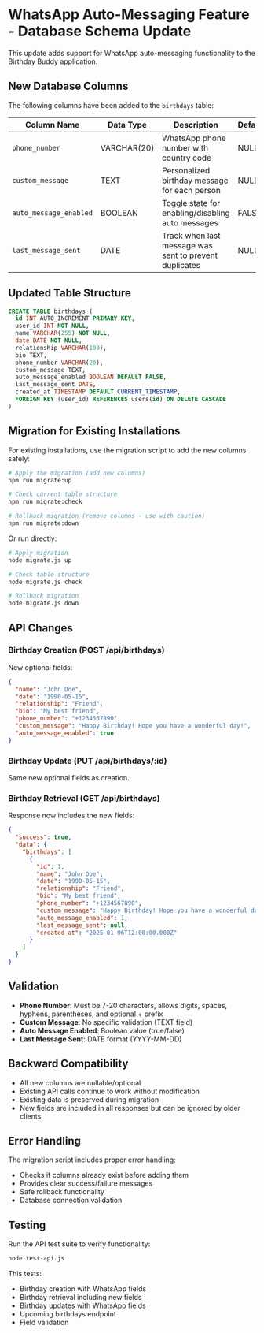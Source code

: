# WhatsApp Auto-Messaging Feature - Database Schema Update

This update adds support for WhatsApp auto-messaging functionality to the Birthday Buddy application.

## New Database Columns

The following columns have been added to the `birthdays` table:

| Column Name | Data Type | Description | Default |
|-------------|-----------|-------------|---------|
| `phone_number` | VARCHAR(20) | WhatsApp phone number with country code | NULL |
| `custom_message` | TEXT | Personalized birthday message for each person | NULL |
| `auto_message_enabled` | BOOLEAN | Toggle state for enabling/disabling auto messages | FALSE |
| `last_message_sent` | DATE | Track when last message was sent to prevent duplicates | NULL |

## Updated Table Structure

```sql
CREATE TABLE birthdays (
  id INT AUTO_INCREMENT PRIMARY KEY,
  user_id INT NOT NULL,
  name VARCHAR(255) NOT NULL,
  date DATE NOT NULL,
  relationship VARCHAR(100),
  bio TEXT,
  phone_number VARCHAR(20),
  custom_message TEXT,
  auto_message_enabled BOOLEAN DEFAULT FALSE,
  last_message_sent DATE,
  created_at TIMESTAMP DEFAULT CURRENT_TIMESTAMP,
  FOREIGN KEY (user_id) REFERENCES users(id) ON DELETE CASCADE
)
```

## Migration for Existing Installations

For existing installations, use the migration script to add the new columns safely:

```bash
# Apply the migration (add new columns)
npm run migrate:up

# Check current table structure
npm run migrate:check

# Rollback migration (remove columns - use with caution)
npm run migrate:down
```

Or run directly:

```bash
# Apply migration
node migrate.js up

# Check table structure  
node migrate.js check

# Rollback migration
node migrate.js down
```

## API Changes

### Birthday Creation (POST /api/birthdays)

New optional fields:
```json
{
  "name": "John Doe",
  "date": "1990-05-15",
  "relationship": "Friend",
  "bio": "My best friend",
  "phone_number": "+1234567890",
  "custom_message": "Happy Birthday! Hope you have a wonderful day!",
  "auto_message_enabled": true
}
```

### Birthday Update (PUT /api/birthdays/:id)

Same new optional fields as creation.

### Birthday Retrieval (GET /api/birthdays)

Response now includes the new fields:
```json
{
  "success": true,
  "data": {
    "birthdays": [
      {
        "id": 1,
        "name": "John Doe",
        "date": "1990-05-15",
        "relationship": "Friend",
        "bio": "My best friend",
        "phone_number": "+1234567890",
        "custom_message": "Happy Birthday! Hope you have a wonderful day!",
        "auto_message_enabled": 1,
        "last_message_sent": null,
        "created_at": "2025-01-06T12:00:00.000Z"
      }
    ]
  }
}
```

## Validation

- **Phone Number**: Must be 7-20 characters, allows digits, spaces, hyphens, parentheses, and optional + prefix
- **Custom Message**: No specific validation (TEXT field)
- **Auto Message Enabled**: Boolean value (true/false)
- **Last Message Sent**: DATE format (YYYY-MM-DD)

## Backward Compatibility

- All new columns are nullable/optional
- Existing API calls continue to work without modification
- Existing data is preserved during migration
- New fields are included in all responses but can be ignored by older clients

## Error Handling

The migration script includes proper error handling:
- Checks if columns already exist before adding them
- Provides clear success/failure messages
- Safe rollback functionality
- Database connection validation

## Testing

Run the API test suite to verify functionality:

```bash
node test-api.js
```

This tests:
- Birthday creation with WhatsApp fields
- Birthday retrieval including new fields
- Birthday updates with WhatsApp fields
- Upcoming birthdays endpoint
- Field validation